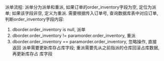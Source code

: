 派单流程: 派单分为派单和重派, 如果订单的order_inventory字段为空, 定位为派单;
          如果该字段非空, 定义为重派.
需要根据传入订单号, 查询数据库表中对应订单, 判断order_inventory字段内容:
1. dborder.order_inventory is null, 派单
2. dborder.order_inventory != paramorder.order_inventory, 重派
3. dborder.order_inventory == paramorder.order_inventory, 忽略操作, 直接返回
派单需要更新库存占库字段; 重派需要先从之前指派的仓库回滚占库数据, 再更新库存占
库字段
